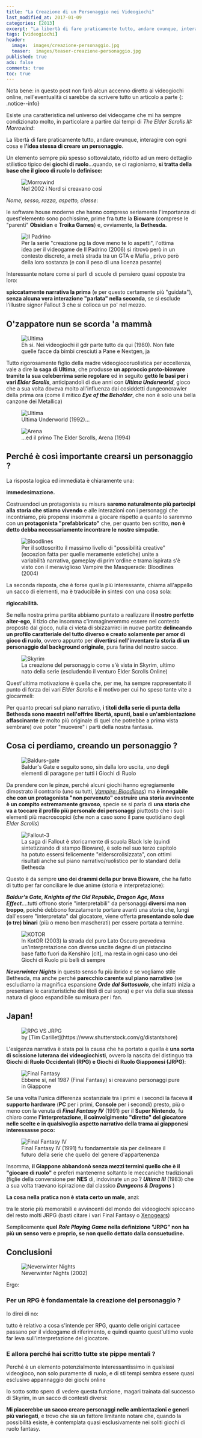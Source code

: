 ```yaml
---
title: "La Creazione di un Personaggio nei Videogiochi"
last_modified_at: 2017-01-09
categories: [2013]
excerpt: "La libertà di fare praticamente tutto, andare ovunque, interagire con ogni cosa e l'idea stessa di creare un personaggio..."
tags: [videogiochi]
header:  
  image:  images/creazione-personaggio.jpg
  teaser:  images/teaser-creazione-personaggio.jpg
published: true
ads: false
comments: true
toc: true
---
```


Nota bene: in questo post non farò alcun accenno diretto ai videogiochi online, nell'eventualità ci sarebbe da scrivere tutto un articolo a parte
{: .notice--info}

Esiste una caratteristica nel universo dei videogame che mi ha sempre condizionato molto, in particolare a partire dai tempi di _The Elder Scrolls III: Morrowind_:

La libertà di fare praticamente tutto, andare ovunque, interagire con ogni cosa e **l'idea stessa di creare un personaggio**.

Un elemento sempre più spesso sottovalutato, ridotto ad un mero dettaglio stilistico tipico dei **giochi di ruolo**...quando, se ci ragioniamo, **si tratta della base che il gioco di ruolo lo definisce:**

<figure>
	<img src='https://4.bp.blogspot.com/-GXsTGGxMjXw/Ul0DOC6hIWI/AAAAAAAAErw/C_TmeOw4ZYU/s1600/morrowindchargen.jpg' alt='Morrowind'>
	<figcaption>Nel 2002 i Nord si creavano così</figcaption>
</figure>

_Nome, sesso, razza, aspetto, classe_: 

le software house moderne che hanno compreso seriamente l'importanza di quest'elemento sono pochissime, prime fra tutte la **Bioware** (comprese le "parenti" **Obsidian** e **Troika Games**) e, ovviamente, la **Bethesda.**

<figure>
	<img src='https://1.bp.blogspot.com/-M62i9HId6SM/UlxMx8SLHVI/AAAAAAAAEpw/9o9Ap5xpT60/s1600/mobface.jpg' alt='Il Padrino'>
	<figcaption>Per la serie "creazione pg la dove meno te lo aspetti", l'ottima idea per il videogame de Il Padrino (2006) si ritrovò però in un contesto discreto, a metà strada tra un GTA e Mafia , privo però della loro sostanza (e con il peso di una licenza pesante)
</figcaption>
</figure>

Interessante notare come si parli di scuole di pensiero quasi opposte tra loro: 

**spiccatamente narrativa la prima** (e per questo certamente più "guidata"), **senza alcuna vera interazione "parlata" nella seconda**, se si esclude l'illustre signor Fallout 3 che si colloca un po' nel mezzo.

## O'zappatore nun se scorda 'a mammà

<figure>
	<img src='https://1.bp.blogspot.com/-KoSvkspON_4/UlxOS46CnWI/AAAAAAAAEp8/CdkAy_mJfVE/s1600/Ultima1-3.gif' alt='Ultima'>
	<figcaption>Eh si. Nei videogiochi il gdr parte tutto da qui (1980). Non fate quelle facce da bimbi cresciuti a Pane e Nextgen, ja
</figcaption>
</figure>

Tutto rigorosamente figlio della madre videogiocoruolistica per eccellenza, vale a dire **la saga di Ultima**, che produsse **un approccio proto-bioware tramite la sua celeberrima serie regolare** ed in seguito **gettò le basi per i vari _Elder Scrolls_**, anticipandoli di due anni con **_Ultima Underworld_**, gioco che a sua volta doveva molto all'influenza dai cosiddetti dungeoncrawler della prima ora (come il mitico **_Eye of the Beholder_**, che non è solo una bella canzone dei Metallica)

<figure>
	<img src='https://1.bp.blogspot.com/-5LilFiNUQ3Q/UlxOxiDfv4I/AAAAAAAAEqM/Vzz57vTf9iM/s1600/Ultima_underworld_1_screenshot.png' alt='Ultima'>
	<figcaption>Ultima Underworld (1992)...
</figcaption>
</figure>

<figure>
	<img src='https://4.bp.blogspot.com/-zCHoW5Tbdjs/UlxPfBgSNWI/AAAAAAAAEqY/I-E4r8CRx2g/s1600/arena.jpg' alt='Arena'>
	<figcaption>...ed il primo The Elder Scrolls, Arena (1994) 
</figcaption>
</figure>

## Perché è così importante crearsi un personaggio ?

La risposta logica ed immediata è chiaramente una:

**immedesimazione.**

Costruendoci un protagonista su misura **saremo naturalmente più partecipi alla storia che stiamo vivendo** e alle interazioni con i personaggi che incontriamo, più propensi insomma a giocare rispetto a quanto lo saremmo con un **protagonista "prefabbricato"** che, per quanto ben scritto, **non è detto debba necessariamente incontrare le nostre simpatie**.

<figure>
	<img src='https://1.bp.blogspot.com/-g7dSbngXueI/UlxTa6ulv4I/AAAAAAAAEqk/t6JoSRfgjXA/s1600/vampire+bloodlines+character+creation.jpg' alt='Bloodlines'>
	<figcaption>Per il sottoscritto il massimo livello di "possibilità creative" (eccezion fatta per quelle meramente estetiche) unite a variabilità narrativa, gameplay di prim'ordine e trama ispirata s'è visto con il meraviglioso Vampire the Masquerade: Bloodlines (2004)
</figcaption>
</figure>

La seconda risposta, che è forse quella più interessante, chiama all'appello un sacco di elementi, ma è traducibile in sintesi con una cosa sola:

**rigiocabilità.**

Se nella nostra prima partita abbiamo puntato a realizzare **il nostro perfetto alter-ego**, il tizio che insomma c'immagineremmo essere nel contesto proposto dal gioco, nulla ci vieta di sbizzarrirci in nuove partite **delineando un profilo caratteriale del tutto diverso e creato solamente per amor di gioco di ruolo**, ovvero appunto per **divertirsi nell'inventare la storia di un personaggio dal background originale**, pura farina del nostro sacco.

<figure>
	<img src='https://1.bp.blogspot.com/-5mcoqHuzI-M/UlxVn2YkGOI/AAAAAAAAEqw/FNpHBs19C9A/s1600/skyrim.jpg' alt='Skyrim'>
	<figcaption>La creazione del personaggio come s'è vista in Skyrim, ultimo nato della serie (escludendo il venturo Elder Scrolls Online)
</figcaption>
</figure>

Quest'ultima motivazione è quella che, per me, ha sempre rappresentato il punto di forza dei vari _Elder Scrolls_ e il motivo per cui ho speso tante vite a giocarmeli:

Per quanto precari sul piano narrativo, **i titoli della serie di punta della Bethesda sono maestri nell'offrire libertà, spunti, basi e un'ambientazione affascinante** (e molto più originale di quel che potrebbe a prima vista sembrare) ove poter "muovere" i parti della nostra fantasia.

## Cosa ci perdiamo, creando un personaggio ?

<figure>
	<img src='https://1.bp.blogspot.com/--zSZP-RaczE/UlxY0bnkeNI/AAAAAAAAEq8/D8cdmBjuRg8/s1600/baldur's+gate.png' alt='Baldurs-gate'>
	<figcaption>Baldur's Gate e seguito sono, sin dalla loro uscita, uno degli elementi di paragone per tutti i  Giochi di Ruolo 
</figcaption>
</figure>

Da prendere con le pinze, perché alcuni giochi hanno egregiamente dimostrato il contrario (uno su tutti, [_Vampire: Bloodlines_](/2013/vampire-masquerade-bloodlines-recensione/)) ma **è innegabile che con un protagonista "non pervenuto" costruire una storia avvincente è un compito estremamente gravoso**, specie se si parla di **una storia che va a toccare il profilo più personale dei personaggi** piuttosto che i suoi elementi più macroscopici (che non a caso sono il pane quotidiano degli _Elder Scrolls_)

<figure>
	<img src='https://1.bp.blogspot.com/-GSL7XmqMVL8/UlxdSoP75jI/AAAAAAAAErI/WkETL0TLOyY/s1600/geneprojector.png' alt='Fallout-3'>
	<figcaption>La saga di Fallout è storicamente di scuola Black Isle (quindi sintetizzando di stampo Bioware), è solo nel suo terzo capitolo ha potuto essersi felicemente "elderscrollsizzata", con ottimi risultati anche sul piano narrativo/ruolistico per lo standard della Bethesda 
</figcaption>
</figure>

Questo è da sempre **uno dei drammi della pur brava Bioware**, che ha fatto di tutto per far conciliare le due anime (storia e interpretazione):

**_Baldur's Gate, Knights of the Old Republic, Dragon Age, Mass Effect_**....tutti offrono storie "interpretabili" da personaggi **diversi ma non troppo**, poiché debbono forzatamente portare avanti una storia che, lungi dall'essere "interpretata" dal giocatore, viene offerta **presentando solo due (o tre) binari** (più o meno ben mascherati) per essere portata a termine.

<figure>
	<img src='https://2.bp.blogspot.com/-At7se9tLa6M/Ul0Hlkb5N_I/AAAAAAAAEr8/Uf-r-J65QdU/s1600/hqdefault.jpg' alt='KOTOR'>
	<figcaption>In KotOR (2003) la strada del puro Lato Oscuro prevedeva un'interpretazione con diverse uscite degne di un pistaccino base fatto fuori da Kenshiro [cit], ma resta in ogni caso uno dei Giochi di Ruolo più belli di sempre 
</figcaption>
</figure>

**_Neverwinter Nights_** in questo senso fu più ibrido e se vogliamo stile Bethesda, ma anche perché **parecchio carente sul piano narrativo** (se escludiamo la magnifica espansione **_Orde dal Sottosuolo_**, che infatti inizia a presentare le caratteristiche dei titoli di cui sopra) e per via della sua stessa natura di gioco espandibile su misura per i fan.

## Japan! 

<figure>
	<img src='https://1.bp.blogspot.com/-vXc2PtgjCBc/Ulxe2QQIoWI/AAAAAAAAErU/d26YoeMGH0Y/s1600/pp0084-wrpg-vs-jrpg.jpg' alt='RPG VS JRPG'>
	<figcaption>by [Tim Carillet](https://www.shutterstock.com/g/distantshore)
</figcaption>
</figure>

L'esigenza narrativa è stata poi la causa che ha portato a quella è **una sorta di scissione luterana dei videogiochisti**, ovvero la nascita del distinguo tra **Giochi di Ruolo Occidentali (RPG) e Giochi di Ruolo Giapponesi (JRPG)**:

<figure>
	<img src='https://4.bp.blogspot.com/-mTIVcAwgH6U/Ul0JfG5oFXI/AAAAAAAAEsI/bZ2jpu15vMk/s1600/31429-final-fantasy-nes-screenshot-choosing-characterss.jpg' alt='Final Fantasy'>
	<figcaption>Ebbene si, nel 1987 (Final Fantasy) si creavano personaggi pure in Giappone
</figcaption>
</figure>

Se una volta l'unica differenza sostanziale tra i primi e i secondi la faceva **il supporto hardware** (**PC** per i primi, **Console** per i secondi) presto, più o meno con la venuta di _**Final Fantasy IV**_ (1991) per il **Super Nintendo**, fu chiaro come **l'interpretazione, il coinvolgimento "diretto" del giocatore nelle scelte e in qualsivoglia aspetto narrativo della trama ai giapponesi interessasse poco:**

<figure>
	<img src='https://4.bp.blogspot.com/-dcAPR3V-45I/Ul0KJhh2foI/AAAAAAAAEsQ/2XuW9rSaUQc/s1600/Final_Fantasy_IV_(SNES)_02.png' alt='Final Fantasy IV'>
	<figcaption>Final Fantasy IV (1991) fu fondamentale sia per delineare il futuro della serie che quello del genere d'appartenenza
</figcaption>
</figure>

Insomma, **il Giappone abbandonò senza mezzi termini quello che è il "giocare di ruolo"** e preferì mantenerne soltanto le meccaniche tradizionali (figlie della conversione per **NES** di, indovinate un po ? _**Ultima III**_ (1983) che a sua volta traevano ispirazione dal classico **_Dungeons & Dragons_** )

**La cosa nella pratica non è stata certo un male**, anzi: 

tra le storie più memorabili e avvincenti del mondo dei videogiochi spiccano del resto molti JRPG (basti citare i vari Final Fantasy o [Xenogears](/2016/xenogears-recensione/))

Semplicemente **quel _Role Playing Game_ nella definizione "JRPG" non ha più un senso vero e proprio, se non quello dettato dalla consuetudine.**

## Conclusioni

<figure>
	<img src='https://1.bp.blogspot.com/-5R362Fzm9f8/Ul0Nr252GcI/AAAAAAAAEsc/KFU2O--tlMI/s1600/nwn.jpg' alt='Neverwinter Nights'>
	<figcaption>Neverwinter Nights (2002)
</figcaption>
</figure>

Ergo:

### Per un RPG è fondamentale la creazione del personaggio ?

Io direi di no: 

tutto è relativo a cosa s'intende per RPG, quanto delle origini cartacee passano per il videogame di riferimento, e quindi quanto quest'ultimo vuole far leva sull'interpretazione del giocatore.

### E allora perché hai scritto tutte ste pippe mentali ?

Perché è un elemento potenzialmente interessantissimo in qualsiasi videogioco, non solo puramente di ruolo, e di sti tempi sembra essere quasi esclusivo appannaggio dei giochi online

Io sotto sotto spero di vedere questa funzione, magari trainata dal successo di Skyrim, in un sacco di contesti diversi: 

**Mi piacerebbe un sacco creare personaggi nelle ambientazioni e generi più variegati**, e trovo che sia un fattore limitante notare che, quando la possibilità esiste, è contemplata quasi esclusivamente nei soliti giochi di ruolo fantasy.